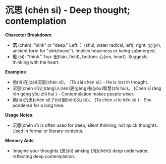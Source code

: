 # **沉思 (chén sī) - Deep thought; contemplation**

**Character Breakdown**:  
- **沉** (chén): "sink" or "deep." Left: 氵(shuǐ, water radical, left), right: 冘(yín, ancient form for "sink/move"). Implies heaviness or being submerged.  
- **思** (sī): "think." Top: 田(tián, field), bottom: 心(xīn, heart). Suggests thinking with the heart.

**Examples**:  
- 他(tā)在(zài)沉思(chén sī)。 (Tā zài chén sī.) - He is lost in thought.  
- 沉思(chén sī)让(ràng)人(rén)更(gèng)有(yǒu)智慧(zhì huì)。 (Chén sī ràng rén gèng yǒu zhì huì.) - Contemplation makes people wiser.  
- 她(tā)沉思(chén sī)了(le)很(hěn)久(jiǔ)。 (Tā chén sī le hěn jiǔ.) - She pondered for a long time.

**Usage Notes**:  
- 沉思(chén sī) is often used for deep, silent thinking, not quick thoughts. Used in formal or literary contexts.

**Memory Aids**:  
- Imagine your thoughts (思(sī)) sinking (沉(chén)) deep underwater, reflecting deep contemplation.